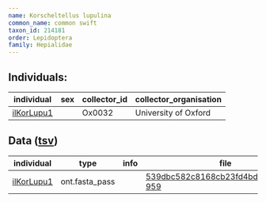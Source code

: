 ```yaml
---
name: Korscheltellus lupulina
common_name: common swift
taxon_id: 214181
order: Lepidoptera
family: Hepialidae
---
```


## Individuals:

| individual | sex | collector_id | collector_organisation |
| ---------- | --- | ------------ | ---------------------- |
| [ilKorLupu1](ilKorLupu1.md) |  | Ox0032 | University of Oxford |

## Data ([tsv](Korscheltellus_lupulina_data.tsv))

| individual | type | info | file |
| ---------- | ---- | ---- | ---- |
| [ilKorLupu1](ilKorLupu1.md) | ont.fasta_pass |  | [539dbc582c8168cb23fd4bd04aebfb59-959](https://darwin.cog.sanger.ac.uk/insects/Korscheltellus_lupulina/ilKorLupu1/genomic_data/ont/ilKorsLup1.ont.fasta.gz) |
